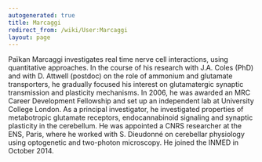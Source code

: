 ```yaml
---
autogenerated: true
title: Marcaggi
redirect_from: /wiki/User:Marcaggi
layout: page
---
```


Païkan Marcaggi investigates real time nerve cell interactions, using
quantitative approaches. In the course of his research with J.A. Coles
(PhD) and with D. Attwell (postdoc) on the role of ammonium and
glutamate transporters, he gradually focused his interest on
glutamatergic synaptic transmission and plasticity mechanisms. In 2006,
he was awarded an MRC Career Development Fellowship and set up an
independent lab at University College London. As a principal
investigator, he investigated properties of metabotropic glutamate
receptors, endocannabinoid signaling and synaptic plasticity in the
cerebellum. He was appointed a CNRS researcher at the ENS, Paris, where
he worked with S. Dieudonné on cerebellar physiology using optogenetic
and two-photon microscopy. He joined the INMED in October 2014.
